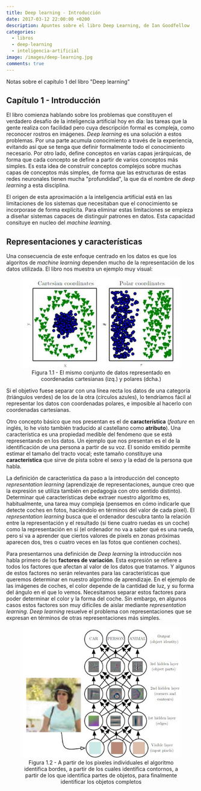 ```yaml
---
title: Deep learning - Introducción
date: 2017-03-12 22:00:00 +0200
description: Apuntes sobre el libro Deep Learning, de Ian Goodfellow
categories:
  - libros
  - deep-learning
  - inteligencia-artificial
image: /images/deep-learning.jpg
comments: true
---
```

Notas sobre el capítulo 1 del libro "Deep learning"

## Capítulo 1 - Introducción

El libro comienza hablando sobre los problemas que constituyen el verdadero desafío de la inteligencia artificial hoy en día: las tareas que la gente realiza con facilidad pero cuya descripción formal es compleja, como reconocer rostros en imágenes. _Deep learning_ es una solución a estos problemas. Por una parte acumula conocimiento a través de la experiencia, evitando así que se tenga que definir formalmente todo el conocimiento necesario. Por otro lado, define conceptos en varias capas jerárquicas, de forma que cada concepto se define a partir de varios conceptos más simples. Es esta idea de construir conceptos complejos sobre muchas capas de conceptos más simples, de forma que las estructuras de estas redes neuronales tienen mucha "profundidad", la que da el nombre de _deep learning_ a esta disciplina.

El origen de esta aproximación a la inteligencia artificial está en las limitaciones de los sistemas que necesitaban que el conocimiento se incorporase de forma explícita. Para eliminar estas limitaciones se empieza a diseñar sistemas capaces de distinguir patrones en datos. Esta capacidad consituye en nucleo del _machine learning_.

## Representaciones y características
Una consecuencia de este enfoque centrado en los datos es que los algoritos de _machine learning_ dependen mucho de la representación de los datos utilizada. El libro nos muestra un ejemplo muy visual: 
<div style="text-align:center">
    <figure>
        <img alt="Figura 1.1 - El mismo conjunto de datos representado en coordenadas cartesianas (izq.) y polares (dcha.)" src ="/images/DL/Fig1.1.jpg" />
        <figcaption>Figura 1.1 - El mismo conjunto de datos representado en coordenadas cartesianas (izq.) y polares (dcha.)</figcaption>
    </figure>
</div>
Si el objetivo fuese separar con una línea recta los datos de una categoría (triángulos verdes) de los de la otra (círculos azules), lo tendríamos fácil al representar los datos con coordenadas polares, e imposible al hacerlo con coordenadas cartesianas.

Otro concepto básico que nos presentan es el de **característica** (_feature_ en inglés, lo he visto también traducido al castellano como **atributo**). Una característica es una propiedad medible del fenómeno que se está representando en los datos. Un ejemplo que nos presentan es el de la identificación de una persona a partir de su voz. El sonido emitido permite estimar el tamaño del tracto vocal; este tamaño constituye una **característica** que sirve de pista sobre el sexo y la edad de la persona que habla. 

La definición de característica da paso a la introducción del concepto _representation learning_ (aprendizaje de representaciones, aunque creo que la expresión se utiliza también en pedagogía con otro sentido distinto). Determinar qué características debe extraer nuestro algoritmo es, habitualmente, una tarea muy compleja (pensemos en cómo indicarle que detecte coches en fotos, haciéndolo en términos del valor de cada pixel). El _representation learning_ busca que el ordenador descubra tanto la relación entre la representación y el resultado (si tiene cuatro ruedas es un coche) como la representación en sí (el ordenador no va a saber qué es una rueda, pero sí va a aprender que ciertos valores de pixels en zonas próximas aparecen dos, tres o cuatro veces en las fotos que contienen coches).

Para presentarnos una definición de _Deep learning_ la introducción nos habla primero de los **factores de variación**. Esta expresión se refiere a todos los factores que afectan al valor de los datos que tratamos. Y algunos de estos factores no serán relevantes para las características que queremos determinar en nuestro algoritmo de aprendizaje. En el ejemplo de las imágenes de coches, el color depende de la cantidad de luz, y su forma del ángulo en el que lo vemos. Necesitamos separar estos factores para poder determinar el color y la forma del coche. Sin embargo, en algunos casos estos factores son muy difíciles de aislar mediante _representation learning_. _Deep learning_ resuelve el problema con representaciones que se expresan en términos de otras representaciones más simples.
<div style="text-align:center">
    <figure>
        <img alt="Figura 1.2 - A partir de los pixeles individuales el algoritmo identifica bordes, a partir de los cuales identifica contornos, a partir de los que identifica partes de objetos, para finalmente identificar los objetos completos" src ="/images/DL/Fig1.2.jpg" />
        <figcaption>Figura 1.2 - A partir de los pixeles individuales el algoritmo identifica bordes, a partir de los cuales identifica contornos, a partir de los que identifica partes de objetos, para finalmente identificar los objetos completos</figcaption>
    </figure>
</div>

